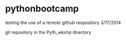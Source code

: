pythonbootcamp
==============

testing the use of a remote github respository 3/17/2014

git repository in the Pyth_wkshp directory

